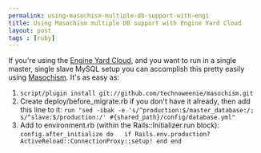 ```yaml
---
permalink: using-masochism-multiple-db-support-with-engi
title: Using Masochism multiple DB support with Engine Yard Cloud
layout: post
tags : [ruby]
---
```





If you're using the [Engine Yard Cloud](http://www.engineyard.com/), and you
want to run in a single master, single slave MySQL setup you can accomplish
this pretty easily using
[Masochism](http://github.com/technoweenie/masochism). It's as easy as:

  1. `script/plugin install git://github.com/technoweenie/masochism.git`
  2. Create deploy/before_migrate.rb if you don't have it already, then add this line to it: `run "sed -ibak -e 's/^production:$/master_database:/; s/^slave:$/production:/' #{shared_path}/config/database.yml"`
  3. Add to environment.rb (within the Rails::Initializer.run block):   
`config.after_initialize do   if
Rails.env.production?   
 ActiveReload::ConnectionProxy::setup!
  end end`

